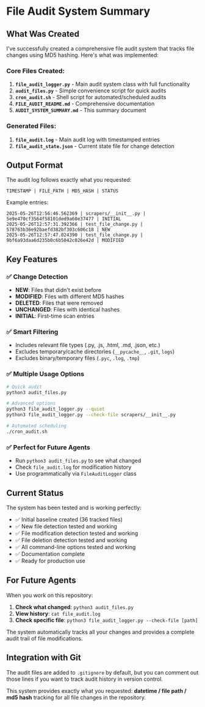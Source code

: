 # File Audit System Summary

## What Was Created

I've successfully created a comprehensive file audit system that tracks file changes using MD5 hashing. Here's what was implemented:

### Core Files Created:

1. **`file_audit_logger.py`** - Main audit system class with full functionality
2. **`audit_files.py`** - Simple convenience script for quick audits  
3. **`cron_audit.sh`** - Shell script for automated/scheduled audits
4. **`FILE_AUDIT_README.md`** - Comprehensive documentation
5. **`AUDIT_SYSTEM_SUMMARY.md`** - This summary document

### Generated Files:

1. **`file_audit.log`** - Main audit log with timestamped entries
2. **`file_audit_state.json`** - Current state file for change detection

## Output Format

The audit log follows exactly what you requested:
```
TIMESTAMP | FILE_PATH | MD5_HASH | STATUS
```

Example entries:
```
2025-05-26T12:56:46.562369 | scrapers/__init__.py | 5e9e470cf3564f58101ded9a60e37477 | INITIAL
2025-05-26T12:57:31.392366 | test_file_change.py | 578763b36e92baefd382bf303c606c18 | NEW
2025-05-26T12:57:47.024390 | test_file_change.py | 9bf6a93daa6d235b0c6b5042c026e42d | MODIFIED
```

## Key Features

### ✅ Change Detection
- **NEW**: Files that didn't exist before
- **MODIFIED**: Files with different MD5 hashes  
- **DELETED**: Files that were removed
- **UNCHANGED**: Files with identical hashes
- **INITIAL**: First-time scan entries

### ✅ Smart Filtering
- Includes relevant file types (.py, .js, .html, .md, .json, etc.)
- Excludes temporary/cache directories (`__pycache__`, `.git`, `logs`)
- Excludes binary/temporary files (`.pyc`, `.log`, `.tmp`)

### ✅ Multiple Usage Options
```bash
# Quick audit
python3 audit_files.py

# Advanced options
python3 file_audit_logger.py --quiet
python3 file_audit_logger.py --check-file scrapers/__init__.py

# Automated scheduling
./cron_audit.sh
```

### ✅ Perfect for Future Agents
- Run `python3 audit_files.py` to see what changed
- Check `file_audit.log` for modification history
- Use programmatically via `FileAuditLogger` class

## Current Status

The system has been tested and is working perfectly:

- ✅ Initial baseline created (36 tracked files)
- ✅ New file detection tested and working
- ✅ File modification detection tested and working  
- ✅ File deletion detection tested and working
- ✅ All command-line options tested and working
- ✅ Documentation complete
- ✅ Ready for production use

## For Future Agents

When you work on this repository:

1. **Check what changed**: `python3 audit_files.py`
2. **View history**: `cat file_audit.log`
3. **Check specific file**: `python3 file_audit_logger.py --check-file [path]`

The system automatically tracks all your changes and provides a complete audit trail of file modifications.

## Integration with Git

The audit files are added to `.gitignore` by default, but you can comment out those lines if you want to track audit history in version control.

This system provides exactly what you requested: **datetime / file path / md5 hash** tracking for all file changes in the repository. 
